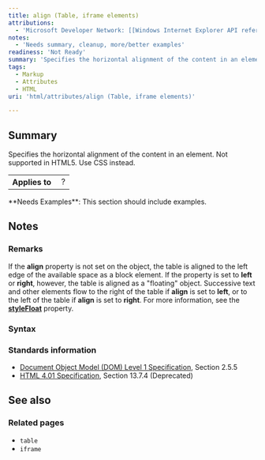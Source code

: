 ```yaml
---
title: align (Table, iframe elements)
attributions:
  - 'Microsoft Developer Network: [[Windows Internet Explorer API reference](http://msdn.microsoft.com/en-us/library/ie/hh828809%28v=vs.85%29.aspx) Article]'
notes:
  - 'Needs summary, cleanup, more/better examples'
readiness: 'Not Ready'
summary: 'Specifies the horizontal alignment of the content in an element. Not supported in HTML5. Use CSS instead.'
tags:
  - Markup
  - Attributes
  - HTML
uri: 'html/attributes/align (Table, iframe elements)'

---
```

## Summary

Specifies the horizontal alignment of the content in an element. Not supported in HTML5. Use CSS instead.

<table class="wikitable">
<tr>
<th>
Applies to

</th>
<td>
 ?

</td>
</tr>
</table>
**Needs Examples**: This section should include examples.

## Notes

### Remarks

If the **align** property is not set on the object, the table is aligned to the left edge of the available space as a block element. If the property is set to **left** or **right**, however, the table is aligned as a "floating" object. Successive text and other elements flow to the right of the table if **align** is set to **left**, or to the left of the table if **align** is set to **right**. For more information, see the [**styleFloat**](/css/properties/float) property.

### Syntax

### Standards information

-   [Document Object Model (DOM) Level 1 Specification](http://go.microsoft.com/fwlink/p/?linkid=161725), Section 2.5.5
-   [HTML 4.01 Specification](http://go.microsoft.com/fwlink/p/?linkid=25320), Section 13.7.4 (Deprecated)

## See also

### Related pages

-   `table`
-   `iframe`

